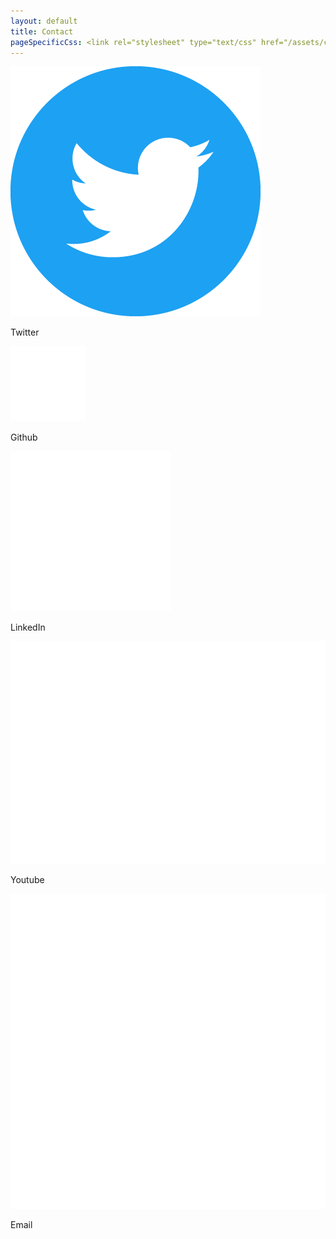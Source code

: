 ```yaml
---
layout: default
title: Contact
pageSpecificCss: <link rel="stylesheet" type="text/css" href="/assets/css/contact.css">
---
```

<div id='contactGroupGroup'>
  <div id='contactGroup'>
    <a id='contactLink' target='blank' href='https://twitter.com/opiumanmol'>
      <img src='/assets/images/logos/t-l.png' class='contactIcon' id='twitterIcon'>
    </a>
    <p>Twitter</p>
  </div>
  <div id='contactGroup'>
    <a id='contactLink' target='blank' href='https://github.com/Cazaimi'>
      <img src='/assets/images/logos/gh-l-120.png' class='contactIcon' id='githubIcon'>
    </a>
    <p>Github</p>
  </div>
  <div id='contactGroup'>
    <a id='contactLink' target='blank' href='https://www.linkedin.com/in/anmol-shukla-974a33116/'>
      <img src='/assets/images/logos/In-l-128.png' class='contactIcon' id='linkedinIcon'>
    </a>
    <p>LinkedIn</p>
  </div>
  <div id='contactGroup'>
    <a id='contactLink' target='blank' href='https://www.youtube.com/channel/UCEtC6zR8rO8LjYI2ts4s6Aw?view_as=subscriber'>
      <img src='/assets/images/logos/yt-l-l.png' class='contactIcon' id='youtubeIcon'>
    </a>
    <p>Youtube</p>
  </div>
  <div id='contactGroup'>
    <a id='contactLink' target='blank' href='mailto:anmol01shukla@gmail.com'>
      <img src='/assets/images/logos/email.svg' class='contactIcon' id='emailIcon'>
    </a>
    <p>Email</p>
  </div>
</div>
